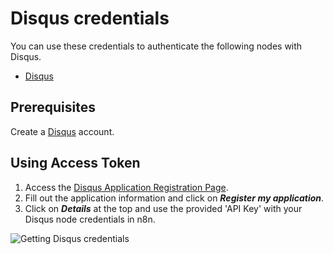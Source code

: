 # Disqus credentials

You can use these credentials to authenticate the following nodes with Disqus.

- [Disqus](/integrations/builtin/app-nodes/n8n-nodes-base.disqus/)

## Prerequisites

Create a [Disqus](https://www.disqus.com/) account.

## Using Access Token

1. Access the [Disqus Application Registration Page](https://disqus.com/api/applications/register/).
2. Fill out the application information and click on ***Register my application***.
3. Click on ***Details*** at the top and use the provided 'API Key' with your Disqus node credentials in n8n.

![Getting Disqus credentials](/_images/integrations/builtin/credentials/disqus/using-access-token.gif)
